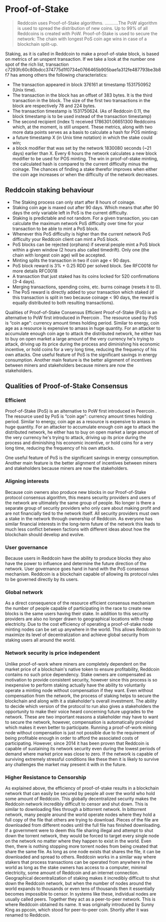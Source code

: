 # Proof-of-Stake

>Reddcoin uses Proof-of-Stake algorithms. ………..The PoW algorithm is used to spread the distribution of new coins. Up to 99% of all Reddcoins is created with PoW. Proof-of-Stake is used to secure the network: The chain with longest PoS coin age wins in case of a blockchain split-up.

Staking, as it is called in Reddcoin to make a proof-of-stake block, is based on metrics of an unspent transaction. If we take a look at the number one spot of the rich list, transaction c7293fc60c80bdcc374775d1f0734e0766465b905bae1a312fe487793be3b8f7 has among others the following characteristics:
*	The transaction appeared in block 376161 at timestamp 1531750952 (Unix time).
*	The transaction in the block has an offset of 383 bytes. It is the third transaction in the block. The size of the first two transactions in the block are respectively 78 and 224 bytes.
*	The transaction timestamp is 1531750624. (As of Reddcoin 0.11, the block timestamp is to be used instead of the transaction timestamp)
*	The second recipient (index 1) received 1786301.06651300 Reddcoins which, at the moment, is still unspent.
These metrics, along with two more data points serves as a basis to calculate a hash for POS minting:
*	a future timestamp X (in Unix time notation) in which the stake could win;
*	a block modifier that was set by the network 1830080 seconds (~21 days) earlier than X.
Every 6 hours the network calculates a new block modifier to be used for POS minting.
The win in proof-of-stake minting, the calculated hash is compared to the current difficulty minus the coinage. The chances of finding a stake therefor improves when either the coin age increases or when the difficulty of the network decreases.

## Reddcoin staking behaviour
*	The Staking process can only start after 8 hours of coinage.
*	Staking coin age is maxed out after 90 days. Which means that after 90 days the only variable left in PoS is the current difficulty.
*	Staking is predictable and not random. For a given transaction, you can calculate the maximum network PoS difficulty over time for your transaction to be able to mint a PoS block.
*	Whenever this PoS difficulty is higher than the current network PoS difficulty your Reddcoin client can mint a PoS block.
*	PoS blocks can be rejected (orphans) if several people mint a PoS block within a given window (2 hours also called timedrift). Only one (the chain with longest coin age) will be accepted.
*	Minting splits the transaction in two if coin age < 90 days.
*	PoS block reward is 3% + 0.25 RDD per solved block. See RFC0018 for more details RFC0018
*	A transaction that just staked has its coins locked for 520 confirmations (3-4 days).
*	Merging transactions, spending coins, etc. burns coinage (resets it to 0).
*	The PoS reward is directly added to your transaction which staked (if this transaction is split in two because coinage < 90 days, the reward is equally distributed to both resulting transactions).
 
Qualities of Proof-of-Stake Consensus
Efficient
Proof-of-Stake (PoS) is an alternative to PoW first introduced in Peercoin . The resource used by PoS is “coin age": currency amount times holding period. Similar to energy, coin age as a resource is expensive to amass in huge quantity. For an attacker to accumulate enough coin age to attack the distributed network, he either has to buy on open market a large amount of the very currency he's trying to attack, driving up its price during the process and diminishing his economic incentive, or hold coins for a very long time, reducing the frequency of his own attacks.
One useful feature of PoS is the significant savings in energy consumption. Another main feature is the better alignment of incentives between miners and stakeholders because miners are now the stakeholders.

## Qualities of Proof-of-Stake Consensus

### Efficient

Proof-of-Stake (PoS) is an alternative to PoW first introduced in Peercoin . The resource used by PoS is “coin age": currency amount times holding period. Similar to energy, coin age as a resource is expensive to amass in huge quantity. For an attacker to accumulate enough coin age to attack the distributed network, he either has to buy on open market a large amount of the very currency he's trying to attack, driving up its price during the process and diminishing his economic incentive, or hold coins for a very long time, reducing the frequency of his own attacks.

One useful feature of PoS is the significant savings in energy consumption. Another main feature is the better alignment of incentives between miners and stakeholders because miners are now the stakeholders.

### Aligning interests
Because coin owners also produce new blocks in our Proof-of-Stake protocol consensus algorithm, this means security providers and users of the network are ultimately the same group of people. No longer is there a separate group of security providers who only care about making profit and are not financially tied to the network itself. All security providers must own a stake in the network through ownership of Reddcoin. As everyone has similar financial interests in the long-term future of the network this leads to much less conflict between factions with different ideas about how the blockchain should develop and evolve.

### User governance
Because users in Reddcoin have the ability to produce blocks they also have the power to influence and determine the future direction of the network. User governance goes hand in hand with the PoS consensus mechanism. Reddcoin is a blockchain capable of allowing its protocol rules to be governed directly by its users.

### Global network
As a direct consequence of the resource efficient consensus mechanism the number of people capable of participating in the race to create new blocks is the same users having their stake. In addition to this security providers are also no longer drawn to geographical locations with cheap electricity. Due to the cost efficiency of operating a proof-of-stake node minting nodes can be set up anywhere in the world. This allows Reddcoin to maximize its level of decentralization and achieve global security from staking users all around the world.

### Network security is price independent
Unlike proof-of-work where miners are completely dependent on the market price of a blockchain's native token to ensure profitability, Reddcoin contains no such price dependency. Stake owners are compensated as motivation to provide consistent security, however since this process is so inexpensive to perform staking actually have the ability to voluntarily operate a minting node without compensation if they want. Even without compensation from the network, the process of staking helps to secure the blockchain and along with it a stakeholder's overall investment. The ability to decide which version of the protocol to run also gives a stakeholders the opportunity to make their voice heard concerning future upgrades to the network. These are two important reasons a stakeholder may have to want to secure the network, however, compensation is automatically provided which makes it even better to participate. Running a proof-of-work mining node without compensation is just not possible due to the requirement of being profitable enough in order to afford the associated costs of participating. However, since 2014 it has been proven that Reddcoin is capable of sustaining its network security even during the lowest periods of demand where market price was close to zero. If the network is capable of surviving extremely stressful conditions like these then it is likely to survive any challenges the market may present it with in the future.

### Higher Resistance to Censorship

As explained above, the efficiency of proof-of-stake results in a blockchain network that can easily be secured by people all over the world who hold some amount of Reddcoin. This globally decentralized security makes the Reddcoin network incredibly difficult to censor and shut down. This is similar to downloading files through a bittorrent network. In bittorrent network, many people around the world operate nodes where they hold a full copy of the file that others are trying to download. Pieces of the file are downloaded from different nodes until the full file has finished downloading. If a government were to deem this file sharing illegal and attempt to shut down the torrent network, they would be forced to target every single node on the network no matter where they happen to exist in the world. Even then, there is nothing stopping more torrent nodes from being created that share the same file. As long as one node exists that shares the file, it can be downloaded and spread to others.
Reddcoin works in a similar way where stakers that process transactions can be operated from anywhere in the world as long as the stake owners has access to a computer, minimal electricity, some amount of Reddcoin and an internet connection. Geographical decentralization of staking makes it incredibly difficult to shut down the Reddcoin network, but when the number of nodes around the world expands to thousands or even tens of thousands then it essentially becomes impossible to censor. In systems like these, individual nodes are usually called peers. Together they act as a peer-to-peer network. This is where Reddcoin obtained its name. It was originally introduced by Sunny King as ppcoin, which stood for peer-to-peer coin. Shortly after it was renamed to Reddcoin.
